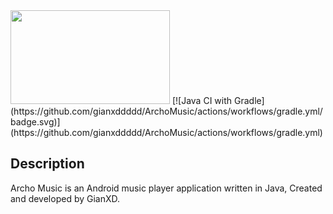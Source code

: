 <img src="https://cdn.discordapp.com/attachments/803677887496060999/826646596430725160/ar_music_github_logo.png" width="255" height="150"/>
[![Java CI with Gradle](https://github.com/gianxddddd/ArchoMusic/actions/workflows/gradle.yml/badge.svg)](https://github.com/gianxddddd/ArchoMusic/actions/workflows/gradle.yml)

## Description
Archo Music is an Android music player application written in Java, Created and developed by GianXD.
